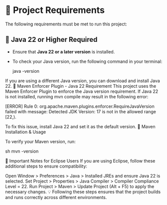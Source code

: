 # 📌 Project Requirements

The following requirements must be met to run this project:

## 🔹 Java 22 or Higher Required
- Ensure that **Java 22 or a later version** is installed.
- To check your Java version, run the following command in your terminal:
  
  java -version

If you are using a different Java version, you can download and install Java 22.
🔹 Maven Enforcer Plugin - Java 22 Requirement
This project uses the Maven Enforcer Plugin to enforce the Java version requirement.
If Java 22 is not installed, running mvn compile may result in the following error:

[ERROR] Rule 0: org.apache.maven.plugins.enforcer.RequireJavaVersion failed with message:
Detected JDK Version: 17 is not in the allowed range [22,).

To fix this issue, install Java 22 and set it as the default version.
🔹 Maven Installation & Usage

To verify your Maven version, run:

sh
mvn -version

📢 Important Notes for Eclipse Users
If you are using Eclipse, follow these additional steps to ensure compatibility:

Open Window > Preferences > Java > Installed JREs and ensure Java 22 is selected.
Set Project > Properties > Java Compiler > Compiler Compliance Level = 22.
Run Project > Maven > Update Project (Alt + F5) to apply the necessary changes.
💡 Following these steps ensures that the project builds and runs correctly across different environments.